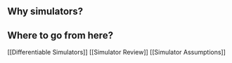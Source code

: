 ## Why simulators?

## Where to go from here?
[[Differentiable Simulators]]
[[Simulator Review]]
[[Simulator Assumptions]]

